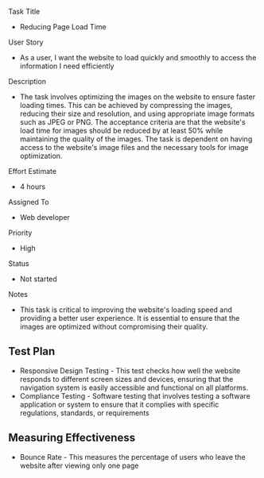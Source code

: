 Task Title
* Reducing Page Load Time

User Story
* As a user, I want the website to load quickly and smoothly to access the information I need efficiently

Description
* The task involves optimizing the images on the website to ensure faster loading times. This can be achieved by compressing the images, reducing their size and resolution, and using appropriate image formats such as JPEG or PNG. The acceptance criteria are that the website's load time for images should be reduced by at least 50% while maintaining the quality of the images. The task is dependent on having access to the website's image files and the necessary tools for image optimization.

Effort Estimate
* 4 hours

Assigned To
* Web developer

Priority
* High

Status
* Not started

Notes
* This task is critical to improving the website's loading speed and providing a better user experience. It is essential to ensure that the images are optimized without compromising their quality.

## Test Plan
* Responsive Design Testing - This test checks how well the website responds to different screen sizes and devices, ensuring that the navigation system is easily accessible and functional on all platforms.
* Compliance Testing - Software testing that involves testing a software application or system to ensure that it complies with specific regulations, standards, or requirements

## Measuring Effectiveness
* Bounce Rate - This measures the percentage of users who leave the website after viewing only one page